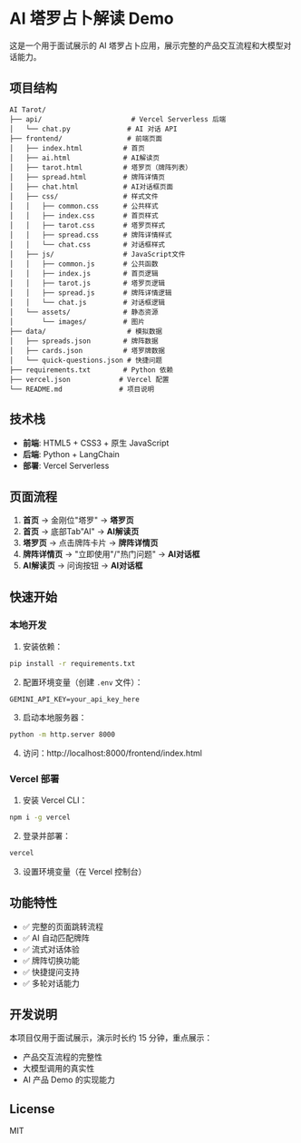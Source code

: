 # AI 塔罗占卜解读 Demo

这是一个用于面试展示的 AI 塔罗占卜应用，展示完整的产品交互流程和大模型对话能力。

## 项目结构

```
AI Tarot/
├── api/                      # Vercel Serverless 后端
│   └── chat.py              # AI 对话 API
├── frontend/                # 前端页面
│   ├── index.html          # 首页
│   ├── ai.html             # AI解读页
│   ├── tarot.html          # 塔罗页（牌阵列表）
│   ├── spread.html         # 牌阵详情页
│   ├── chat.html           # AI对话框页面
│   ├── css/                # 样式文件
│   │   ├── common.css      # 公共样式
│   │   ├── index.css       # 首页样式
│   │   ├── tarot.css       # 塔罗页样式
│   │   ├── spread.css      # 牌阵详情样式
│   │   └── chat.css        # 对话框样式
│   ├── js/                 # JavaScript文件
│   │   ├── common.js       # 公共函数
│   │   ├── index.js        # 首页逻辑
│   │   ├── tarot.js        # 塔罗页逻辑
│   │   ├── spread.js       # 牌阵详情逻辑
│   │   └── chat.js         # 对话框逻辑
│   └── assets/             # 静态资源
│       └── images/         # 图片
├── data/                    # 模拟数据
│   ├── spreads.json        # 牌阵数据
│   ├── cards.json          # 塔罗牌数据
│   └── quick-questions.json # 快捷问题
├── requirements.txt        # Python 依赖
├── vercel.json            # Vercel 配置
└── README.md              # 项目说明
```

## 技术栈

- **前端**: HTML5 + CSS3 + 原生 JavaScript
- **后端**: Python + LangChain
- **部署**: Vercel Serverless

## 页面流程

1. **首页** → 金刚位"塔罗" → **塔罗页**
2. **首页** → 底部Tab"AI" → **AI解读页**
3. **塔罗页** → 点击牌阵卡片 → **牌阵详情页**
4. **牌阵详情页** → "立即使用"/"热门问题" → **AI对话框**
5. **AI解读页** → 问询按钮 → **AI对话框**

## 快速开始

### 本地开发

1. 安装依赖：
```bash
pip install -r requirements.txt
```

2. 配置环境变量（创建 `.env` 文件）：
```
GEMINI_API_KEY=your_api_key_here
```

3. 启动本地服务器：
```bash
python -m http.server 8000
```

4. 访问：http://localhost:8000/frontend/index.html

### Vercel 部署

1. 安装 Vercel CLI：
```bash
npm i -g vercel
```

2. 登录并部署：
```bash
vercel
```

3. 设置环境变量（在 Vercel 控制台）

## 功能特性

- ✅ 完整的页面跳转流程
- ✅ AI 自动匹配牌阵
- ✅ 流式对话体验
- ✅ 牌阵切换功能
- ✅ 快捷提问支持
- ✅ 多轮对话能力

## 开发说明

本项目仅用于面试展示，演示时长约 15 分钟，重点展示：
- 产品交互流程的完整性
- 大模型调用的真实性
- AI 产品 Demo 的实现能力

## License

MIT

